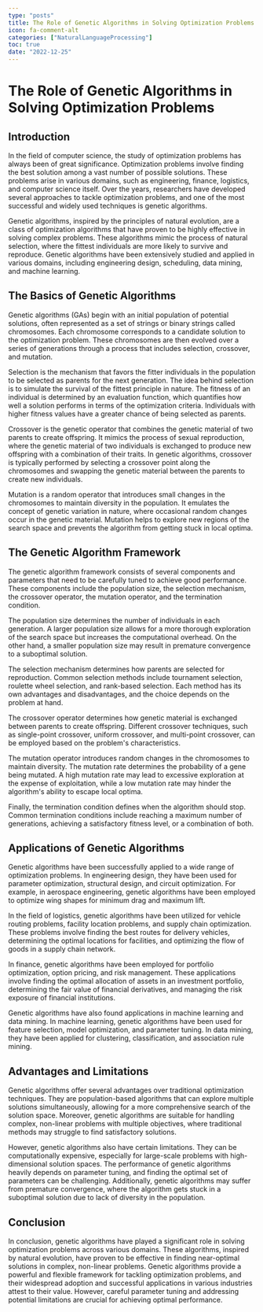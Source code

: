 ```yaml
---
type: "posts"
title: The Role of Genetic Algorithms in Solving Optimization Problems
icon: fa-comment-alt
categories: ["NaturalLanguageProcessing"]
toc: true
date: "2022-12-25"
---
```




# The Role of Genetic Algorithms in Solving Optimization Problems

## Introduction

In the field of computer science, the study of optimization problems has always been of great significance. Optimization problems involve finding the best solution among a vast number of possible solutions. These problems arise in various domains, such as engineering, finance, logistics, and computer science itself. Over the years, researchers have developed several approaches to tackle optimization problems, and one of the most successful and widely used techniques is genetic algorithms.

Genetic algorithms, inspired by the principles of natural evolution, are a class of optimization algorithms that have proven to be highly effective in solving complex problems. These algorithms mimic the process of natural selection, where the fittest individuals are more likely to survive and reproduce. Genetic algorithms have been extensively studied and applied in various domains, including engineering design, scheduling, data mining, and machine learning.

## The Basics of Genetic Algorithms

Genetic algorithms (GAs) begin with an initial population of potential solutions, often represented as a set of strings or binary strings called chromosomes. Each chromosome corresponds to a candidate solution to the optimization problem. These chromosomes are then evolved over a series of generations through a process that includes selection, crossover, and mutation.

Selection is the mechanism that favors the fitter individuals in the population to be selected as parents for the next generation. The idea behind selection is to simulate the survival of the fittest principle in nature. The fitness of an individual is determined by an evaluation function, which quantifies how well a solution performs in terms of the optimization criteria. Individuals with higher fitness values have a greater chance of being selected as parents.

Crossover is the genetic operator that combines the genetic material of two parents to create offspring. It mimics the process of sexual reproduction, where the genetic material of two individuals is exchanged to produce new offspring with a combination of their traits. In genetic algorithms, crossover is typically performed by selecting a crossover point along the chromosomes and swapping the genetic material between the parents to create new individuals.

Mutation is a random operator that introduces small changes in the chromosomes to maintain diversity in the population. It emulates the concept of genetic variation in nature, where occasional random changes occur in the genetic material. Mutation helps to explore new regions of the search space and prevents the algorithm from getting stuck in local optima.

## The Genetic Algorithm Framework

The genetic algorithm framework consists of several components and parameters that need to be carefully tuned to achieve good performance. These components include the population size, the selection mechanism, the crossover operator, the mutation operator, and the termination condition.

The population size determines the number of individuals in each generation. A larger population size allows for a more thorough exploration of the search space but increases the computational overhead. On the other hand, a smaller population size may result in premature convergence to a suboptimal solution.

The selection mechanism determines how parents are selected for reproduction. Common selection methods include tournament selection, roulette wheel selection, and rank-based selection. Each method has its own advantages and disadvantages, and the choice depends on the problem at hand.

The crossover operator determines how genetic material is exchanged between parents to create offspring. Different crossover techniques, such as single-point crossover, uniform crossover, and multi-point crossover, can be employed based on the problem's characteristics.

The mutation operator introduces random changes in the chromosomes to maintain diversity. The mutation rate determines the probability of a gene being mutated. A high mutation rate may lead to excessive exploration at the expense of exploitation, while a low mutation rate may hinder the algorithm's ability to escape local optima.

Finally, the termination condition defines when the algorithm should stop. Common termination conditions include reaching a maximum number of generations, achieving a satisfactory fitness level, or a combination of both.

## Applications of Genetic Algorithms

Genetic algorithms have been successfully applied to a wide range of optimization problems. In engineering design, they have been used for parameter optimization, structural design, and circuit optimization. For example, in aerospace engineering, genetic algorithms have been employed to optimize wing shapes for minimum drag and maximum lift.

In the field of logistics, genetic algorithms have been utilized for vehicle routing problems, facility location problems, and supply chain optimization. These problems involve finding the best routes for delivery vehicles, determining the optimal locations for facilities, and optimizing the flow of goods in a supply chain network.

In finance, genetic algorithms have been employed for portfolio optimization, option pricing, and risk management. These applications involve finding the optimal allocation of assets in an investment portfolio, determining the fair value of financial derivatives, and managing the risk exposure of financial institutions.

Genetic algorithms have also found applications in machine learning and data mining. In machine learning, genetic algorithms have been used for feature selection, model optimization, and parameter tuning. In data mining, they have been applied for clustering, classification, and association rule mining.

## Advantages and Limitations

Genetic algorithms offer several advantages over traditional optimization techniques. They are population-based algorithms that can explore multiple solutions simultaneously, allowing for a more comprehensive search of the solution space. Moreover, genetic algorithms are suitable for handling complex, non-linear problems with multiple objectives, where traditional methods may struggle to find satisfactory solutions.

However, genetic algorithms also have certain limitations. They can be computationally expensive, especially for large-scale problems with high-dimensional solution spaces. The performance of genetic algorithms heavily depends on parameter tuning, and finding the optimal set of parameters can be challenging. Additionally, genetic algorithms may suffer from premature convergence, where the algorithm gets stuck in a suboptimal solution due to lack of diversity in the population.

## Conclusion

In conclusion, genetic algorithms have played a significant role in solving optimization problems across various domains. These algorithms, inspired by natural evolution, have proven to be effective in finding near-optimal solutions in complex, non-linear problems. Genetic algorithms provide a powerful and flexible framework for tackling optimization problems, and their widespread adoption and successful applications in various industries attest to their value. However, careful parameter tuning and addressing potential limitations are crucial for achieving optimal performance.